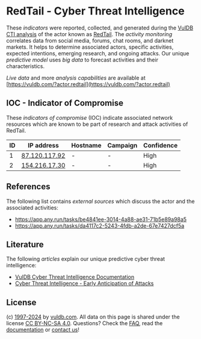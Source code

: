 # RedTail - Cyber Threat Intelligence

These _indicators_ were reported, collected, and generated during the [VulDB CTI analysis](https://vuldb.com/?kb.cti) of the actor known as [RedTail](https://vuldb.com/?actor.redtail). The _activity monitoring_ correlates data from social media, forums, chat rooms, and darknet markets. It helps to determine associated actors, specific activities, expected intentions, emerging research, and ongoing attacks. Our unique _predictive model_ uses _big data_ to forecast activities and their characteristics.

_Live data_ and more _analysis capabilities_ are available at [https://vuldb.com/?actor.redtail](https://vuldb.com/?actor.redtail)

## IOC - Indicator of Compromise

These _indicators of compromise_ (IOC) indicate associated network resources which are known to be part of research and attack activities of RedTail.

ID | IP address | Hostname | Campaign | Confidence
-- | ---------- | -------- | -------- | ----------
1 | [87.120.117.92](https://vuldb.com/?ip.87.120.117.92) | - | - | High
2 | [154.216.17.30](https://vuldb.com/?ip.154.216.17.30) | - | - | High

## References

The following list contains _external sources_ which discuss the actor and the associated activities:

* https://app.any.run/tasks/be4841ee-3014-4a88-ae31-71b5e89a98a5
* https://app.any.run/tasks/da4117c2-5243-4fdb-a2de-67e7427dcf5a

## Literature

The following _articles_ explain our unique predictive cyber threat intelligence:

* [VulDB Cyber Threat Intelligence Documentation](https://vuldb.com/?kb.cti)
* [Cyber Threat Intelligence - Early Anticipation of Attacks](https://www.scip.ch/en/?labs.20201022)

## License

(c) [1997-2024](https://vuldb.com/?kb.changelog) by [vuldb.com](https://vuldb.com/?kb.about). All data on this page is shared under the license [CC BY-NC-SA 4.0](https://creativecommons.org/licenses/by-nc-sa/4.0/). Questions? Check the [FAQ](https://vuldb.com/?kb.faq), read the [documentation](https://vuldb.com/?kb) or [contact us](https://vuldb.com/?contact)!
